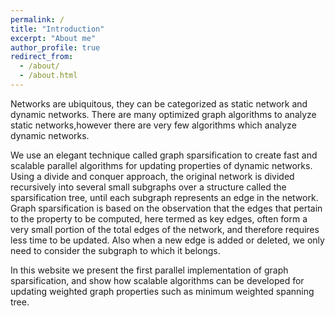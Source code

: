 ```yaml
---
permalink: /
title: "Introduction"
excerpt: "About me"
author_profile: true
redirect_from: 
  - /about/
  - /about.html
---
```


Networks are ubiquitous, they can be categorized as static network and dynamic networks. There are many optimized graph algorithms to analyze static networks,however there are very few algorithms which analyze dynamic networks.

We use an elegant technique called graph sparsification to create fast and scalable parallel algorithms for updating properties of dynamic networks. Using a divide and conquer approach, the original network is divided recursively into several small subgraphs over a structure called the sparsification tree, until each subgraph represents an edge in the network. Graph sparsification is based on the observation that the edges that pertain to the property to be computed, here termed as key edges, often form a very small portion of the total edges of the network, and therefore requires less time to be updated. Also when a new edge is added or deleted, we only need to consider the subgraph to which it belongs.

In this website we present the first parallel implementation of graph sparsification, and show how scalable algorithms can be developed for updating weighted graph properties such as minimum weighted spanning tree.

